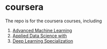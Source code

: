 # coursera
The repo is for the coursera courses, including
1. [Advanced Machine Learning](https://github.com/zyunsg/coursera/tree/main/Advanced-Machine-Learning)
2. [Applied Data Science with](https://github.com/zyunsg/coursera/tree/main/Applied-Data-Science-with-Python-Specialization)
3. [Deep Learning Specialization](https://github.com/zyunsg/coursera/tree/main/Deep-Learning-Specialization)
